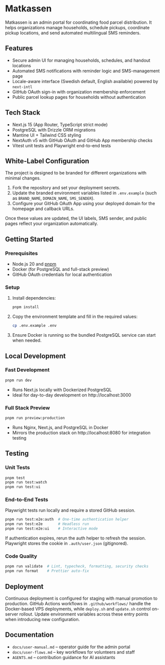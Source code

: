 # Matkassen

Matkassen is an admin portal for coordinating food parcel distribution. It helps organizations manage households, schedule pickups, coordinate pickup locations, and send automated multilingual SMS reminders.

## Features

- Secure admin UI for managing households, schedules, and handout locations
- Automated SMS notifications with reminder logic and SMS-management page
- Locale-aware interface (Swedish default, English available) powered by `next-intl`
- GitHub OAuth sign-in with organization membership enforcement
- Public parcel lookup pages for households without authentication

## Tech Stack

- Next.js 15 (App Router, TypeScript strict mode)
- PostgreSQL with Drizzle ORM migrations
- Mantine UI + Tailwind CSS styling
- NextAuth v5 with GitHub OAuth and GitHub App membership checks
- Vitest unit tests and Playwright end-to-end tests

## White-Label Configuration

The project is designed to be branded for different organizations with minimal changes.

1. Fork the repository and set your deployment secrets.
2. Update the branded environment variables listed in `.env.example` (such as `BRAND_NAME`, `DOMAIN_NAME`, `SMS_SENDER`).
3. Configure your GitHub OAuth App using your deployed domain for the homepage and callback URLs.

Once these values are updated, the UI labels, SMS sender, and public pages reflect your organization automatically.

## Getting Started

### Prerequisites

- Node.js 20 and [pnpm](https://pnpm.io/)
- Docker (for PostgreSQL and full-stack preview)
- GitHub OAuth credentials for local authentication

### Setup

1. Install dependencies:
    ```bash
    pnpm install
    ```
2. Copy the environment template and fill in the required values:
    ```bash
    cp .env.example .env
    ```
3. Ensure Docker is running so the bundled PostgreSQL service can start when needed.

## Local Development

### Fast Development

```bash
pnpm run dev
```

- Runs Next.js locally with Dockerized PostgreSQL
- Ideal for day-to-day development on http://localhost:3000

### Full Stack Preview

```bash
pnpm run preview:production
```

- Runs Nginx, Next.js, and PostgreSQL in Docker
- Mirrors the production stack on http://localhost:8080 for integration testing

## Testing

### Unit Tests

```bash
pnpm test
pnpm run test:watch
pnpm run test:ui
```

### End-to-End Tests

Playwright tests run locally and require a stored GitHub session.

```bash
pnpm run test:e2e:auth  # One-time authentication helper
pnpm run test:e2e       # Headless run
pnpm run test:e2e:ui    # Interactive mode
```

If authentication expires, rerun the auth helper to refresh the session. Playwright stores the cookie in `.auth/user.json` (gitignored).

### Code Quality

```bash
pnpm run validate  # Lint, typecheck, formatting, security checks
pnpm run format    # Prettier auto-fix
```

## Deployment

Continuous deployment is configured for staging with manual promotion to production. GitHub Actions workflows in `.github/workflows/` handle the Docker-based VPS deployments, while `deploy.sh` and `update.sh` control on-server rollout. Update environment variables across these entry points when introducing new configuration.

## Documentation

- `docs/user-manual.md` – operator guide for the admin portal
- `docs/user-flows.md` – key workflows for volunteers and staff
- `AGENTS.md` – contribution guidance for AI assistants
